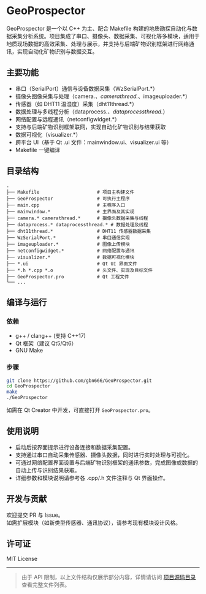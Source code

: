 # GeoProspector

GeoProspector 是一个以 C++ 为主、配合 Makefile 构建的地质勘探自动化与数据采集分析系统。项目集成了串口、摄像头、数据采集、可视化等多模块，适用于地质现场数据的高效采集、处理与展示，并支持与后端矿物识别框架进行网络通讯，实现自动化矿物识别与数据交互。

## 主要功能
- 串口（SerialPort）通信与设备数据采集（WzSerialPort.*）
- 摄像头图像采集与处理（camera.*、camerathread.*、imageuploader.*）
- 传感器（如 DHT11 温湿度）采集（dht11thread.*）
- 数据处理与多线程分析（dataprocess.*、dataprocessthread.*）
- 网络配置与远程通讯（netconfigwidget.*）
- 支持与后端矿物识别框架联网，实现自动化矿物识别与结果获取
- 数据可视化（visualizer.*）
- 跨平台 UI（基于 Qt .ui 文件：mainwindow.ui、visualizer.ui 等）
- Makefile 一键编译

## 目录结构
```
.
├── Makefile                     # 项目主构建文件
├── GeoProspector                # 可执行主程序
├── main.cpp                     # 主程序入口
├── mainwindow.*                 # 主界面及其实现
├── camera.* camerathread.*      # 摄像头数据采集与线程
├── dataprocess.* dataprocessthread.* # 数据处理及线程
├── dht11thread.*                # DHT11 传感器数据采集
├── WzSerialPort.*               # 串口通信实现
├── imageuploader.*              # 图像上传模块
├── netconfigwidget.*            # 网络配置与通讯
├── visualizer.*                 # 数据可视化模块
├── *.ui                         # Qt UI 界面文件
├── *.h *.cpp *.o                # 头文件、实现及目标文件
├── GeoProspector.pro            # Qt 工程文件
└── ...
```

## 编译与运行
### 依赖
- g++ / clang++ (支持 C++17)
- Qt 框架（建议 Qt5/Qt6）
- GNU Make

### 步骤
```bash
git clone https://github.com/gbn666/GeoProspector.git
cd GeoProspector
make
./GeoProspector
```
如需在 Qt Creator 中开发，可直接打开 `GeoProspector.pro`。

## 使用说明
- 启动后按界面提示进行设备连接和数据采集配置。
- 支持通过串口自动采集传感器、摄像头数据，同时进行实时处理与可视化。
- 可通过网络配置界面设置与后端矿物识别框架的通讯参数，完成图像或数据的自动上传与识别结果获取。
- 详细参数和模块说明请参考各 .cpp/.h 文件注释与 Qt 界面操作。

## 开发与贡献
欢迎提交 PR 与 Issue。  
如需扩展模块（如新类型传感器、通讯协议），请参考现有模块设计风格。

## 许可证
MIT License

---

> 由于 API 限制，以上文件结构仅展示部分内容，详情请访问 [项目源码目录](https://github.com/gbn666/GeoProspector/tree/master) 查看完整文件列表。
